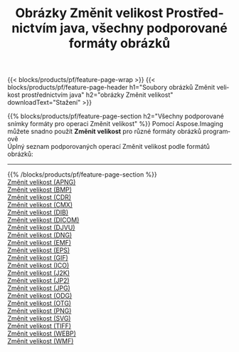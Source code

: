 ﻿---
title: Obrázky Změnit velikost Prostřednictvím java, všechny podporované formáty obrázků 
weight: 3920
url: /cs/java/resize 
lang: cs
langdirlevel: 2
locales: zh-hans,ja,it,ru,de,es,fr,nl,id,lt,pl,pt,vi,tr,ko,zh-hant,ar,hi,th,sv,cs,uk,he
description: Pomocí Aspose.Imaging můžete snadno Změnit velikost obrázky přes java
---

{{< blocks/products/pf/feature-page-wrap >}}
{{< blocks/products/pf/feature-page-header h1="Soubory obrázků Změnit velikost prostřednictvím java" h2="obrázky Změnit velikost" downloadText="Stažení" >}}


{{% blocks/products/pf/feature-page-section  h2="Všechny podporované snímky formáty pro operaci Změnit velikost" %}}
Pomocí Aspose.Imaging můžete snadno použít **Změnit velikost** pro různé formáty obrázků programově
<br/>
Úplný seznam podporovaných operací Změnit velikost podle formátů obrázků:
<hr/>
{{% /blocks/products/pf/feature-page-section %}}
<div class="container-fluid productfamilypage bg-gray">
    <div class="convertypes bg-gray agp-content section">
        <div class="container">
		<div class="row other-converters">
		    <div class='col-md-2 other-converter remove-lp remove-rp'><a href="/imaging/cs/java/resize/apng" >Změnit velikost (APNG)</a></div><div class='col-md-2 other-converter remove-lp remove-rp'><a href="/imaging/cs/java/resize/bmp" >Změnit velikost (BMP)</a></div><div class='col-md-2 other-converter remove-lp remove-rp'><a href="/imaging/cs/java/resize/cdr" >Změnit velikost (CDR)</a></div><div class='col-md-2 other-converter remove-lp remove-rp'><a href="/imaging/cs/java/resize/cmx" >Změnit velikost (CMX)</a></div><div class='col-md-2 other-converter remove-lp remove-rp'><a href="/imaging/cs/java/resize/dib" >Změnit velikost (DIB)</a></div><div class='col-md-2 other-converter remove-lp remove-rp'><a href="/imaging/cs/java/resize/dicom" >Změnit velikost (DICOM)</a></div><div class='col-md-2 other-converter remove-lp remove-rp'><a href="/imaging/cs/java/resize/djvu" >Změnit velikost (DJVU)</a></div><div class='col-md-2 other-converter remove-lp remove-rp'><a href="/imaging/cs/java/resize/dng" >Změnit velikost (DNG)</a></div><div class='col-md-2 other-converter remove-lp remove-rp'><a href="/imaging/cs/java/resize/emf" >Změnit velikost (EMF)</a></div><div class='col-md-2 other-converter remove-lp remove-rp'><a href="/imaging/cs/java/resize/eps" >Změnit velikost (EPS)</a></div><div class='col-md-2 other-converter remove-lp remove-rp'><a href="/imaging/cs/java/resize/gif" >Změnit velikost (GIF)</a></div><div class='col-md-2 other-converter remove-lp remove-rp'><a href="/imaging/cs/java/resize/ico" >Změnit velikost (ICO)</a></div><div class='col-md-2 other-converter remove-lp remove-rp'><a href="/imaging/cs/java/resize/j2k" >Změnit velikost (J2K)</a></div><div class='col-md-2 other-converter remove-lp remove-rp'><a href="/imaging/cs/java/resize/jp2" >Změnit velikost (JP2)</a></div><div class='col-md-2 other-converter remove-lp remove-rp'><a href="/imaging/cs/java/resize/jpg" >Změnit velikost (JPG)</a></div><div class='col-md-2 other-converter remove-lp remove-rp'><a href="/imaging/cs/java/resize/odg" >Změnit velikost (ODG)</a></div><div class='col-md-2 other-converter remove-lp remove-rp'><a href="/imaging/cs/java/resize/otg" >Změnit velikost (OTG)</a></div><div class='col-md-2 other-converter remove-lp remove-rp'><a href="/imaging/cs/java/resize/png" >Změnit velikost (PNG)</a></div><div class='col-md-2 other-converter remove-lp remove-rp'><a href="/imaging/cs/java/resize/svg" >Změnit velikost (SVG)</a></div><div class='col-md-2 other-converter remove-lp remove-rp'><a href="/imaging/cs/java/resize/tiff" >Změnit velikost (TIFF)</a></div><div class='col-md-2 other-converter remove-lp remove-rp'><a href="/imaging/cs/java/resize/webp" >Změnit velikost (WEBP)</a></div><div class='col-md-2 other-converter remove-lp remove-rp'><a href="/imaging/cs/java/resize/wmf" >Změnit velikost (WMF)</a></div>
                </div>
        </div>
    </div>
</div>
<br/>

